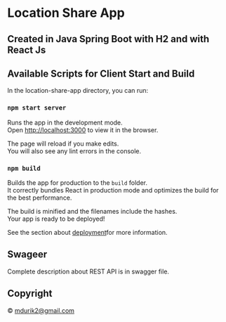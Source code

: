 # Location Share App

## Created in Java Spring Boot with H2 and with React Js

## Available Scripts for Client Start and Build

In the location-share-app directory, you can run:

### `npm start server`

Runs the app in the development mode.<br />
Open [http://localhost:3000](http://localhost:3000) to view it in the browser.

The page will reload if you make edits.<br />
You will also see any lint errors in the console.

### `npm build`

Builds the app for production to the `build` folder.<br />
It correctly bundles React in production mode and optimizes the build for the best performance.

The build is minified and the filenames include the hashes.<br />
Your app is ready to be deployed!

See the section about [deployment](https://facebook.github.io/create-react-app/docs/deployment)for more information.

## Swageer 

Complete description about REST API is in swagger file. 

## Copyright

&copy; mdurik2@gmail.com
